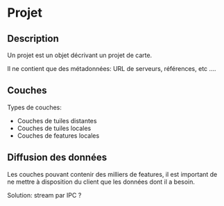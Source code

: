 # Projet

## Description

Un projet est un objet décrivant un projet de carte.

Il ne contient que des métadonnées: URL de serveurs, références, etc ....

## Couches

Types de couches:
- Couches de tuiles distantes
- Couches de tuiles locales
- Couches de features locales

## Diffusion des données

Les couches pouvant contenir des milliers de features, il est important de ne mettre à disposition du client
que les données dont il a besoin.

Solution: stream par IPC ?